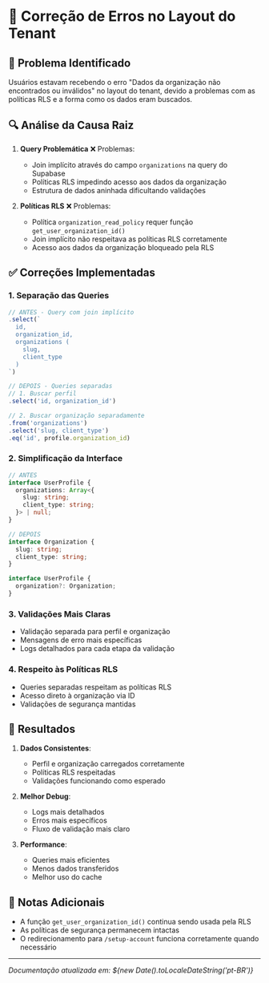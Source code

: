 # 🔄 Correção de Erros no Layout do Tenant

## 🎯 Problema Identificado

Usuários estavam recebendo o erro "Dados da organização não encontrados ou inválidos" no layout do tenant, devido a problemas com as políticas RLS e a forma como os dados eram buscados.

## 🔍 Análise da Causa Raiz

1. **Query Problemática** ❌ Problemas:
   - Join implícito através do campo `organizations` na query do Supabase
   - Políticas RLS impedindo acesso aos dados da organização
   - Estrutura de dados aninhada dificultando validações

2. **Políticas RLS** ❌ Problemas:
   - Política `organization_read_policy` requer função `get_user_organization_id()`
   - Join implícito não respeitava as políticas RLS corretamente
   - Acesso aos dados da organização bloqueado pela RLS

## ✅ Correções Implementadas

### 1. **Separação das Queries**
```typescript
// ANTES - Query com join implícito
.select(`
  id,
  organization_id,
  organizations (
    slug,
    client_type
  )
`)

// DEPOIS - Queries separadas
// 1. Buscar perfil
.select('id, organization_id')

// 2. Buscar organização separadamente
.from('organizations')
.select('slug, client_type')
.eq('id', profile.organization_id)
```

### 2. **Simplificação da Interface**
```typescript
// ANTES
interface UserProfile {
  organizations: Array<{
    slug: string;
    client_type: string;
  }> | null;
}

// DEPOIS
interface Organization {
  slug: string;
  client_type: string;
}

interface UserProfile {
  organization?: Organization;
}
```

### 3. **Validações Mais Claras**
- Validação separada para perfil e organização
- Mensagens de erro mais específicas
- Logs detalhados para cada etapa da validação

### 4. **Respeito às Políticas RLS**
- Queries separadas respeitam as políticas RLS
- Acesso direto à organização via ID
- Validações de segurança mantidas

## 🎉 Resultados

1. **Dados Consistentes**:
   - Perfil e organização carregados corretamente
   - Políticas RLS respeitadas
   - Validações funcionando como esperado

2. **Melhor Debug**:
   - Logs mais detalhados
   - Erros mais específicos
   - Fluxo de validação mais claro

3. **Performance**:
   - Queries mais eficientes
   - Menos dados transferidos
   - Melhor uso do cache

## 📝 Notas Adicionais

- A função `get_user_organization_id()` continua sendo usada pela RLS
- As políticas de segurança permanecem intactas
- O redirecionamento para `/setup-account` funciona corretamente quando necessário

---

*Documentação atualizada em: ${new Date().toLocaleDateString('pt-BR')}* 
